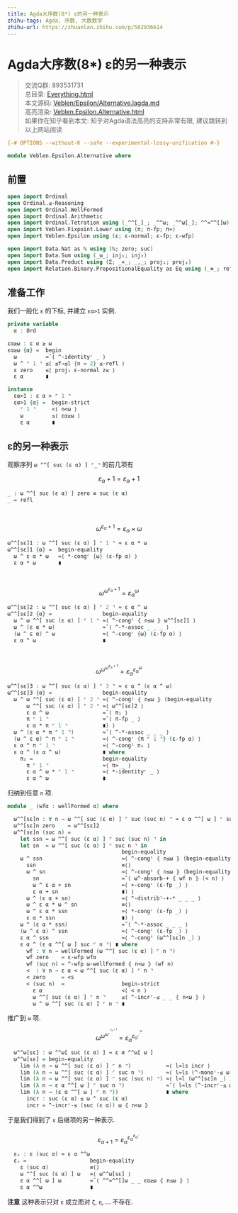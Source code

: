 ```yaml
---
title: Agda大序数(8*) ε的另一种表示
zhihu-tags: Agda, 序数, 大数数学
zhihu-url: https://zhuanlan.zhihu.com/p/582936614
---
```


# Agda大序数(8*) ε的另一种表示

> 交流Q群: 893531731  
> 总目录: [Everything.html](https://choukh.github.io/agda-lvo/Everything.html)  
> 本文源码: [Veblen/Epsilon/Alternative.lagda.md](https://github.com/choukh/agda-lvo/blob/main/src/Veblen/Epsilon/Alternative.lagda.md)  
> 高亮渲染: [Veblen.Epsilon.Alternative.html](https://choukh.github.io/agda-lvo/Veblen.Epsilon.Alternative.html)  
> 如果你在知乎看到本文: 知乎对Agda语法高亮的支持非常有限, 建议跳转到以上网站阅读  

```agda
{-# OPTIONS --without-K --safe --experimental-lossy-unification #-}

module Veblen.Epsilon.Alternative where
```

## 前置

```agda
open import Ordinal
open Ordinal.≤-Reasoning
open import Ordinal.WellFormed
open import Ordinal.Arithmetic
open import Ordinal.Tetration using (_^^[_]_; _^^ω; _^^ω[_]; ^^≈^^[]ω)
open import Veblen.Fixpoint.Lower using (π; π-fp; π≈)
open import Veblen.Epsilon using (ε; ε-normal; ε-fp; ε-wfp)

open import Data.Nat as ℕ using (ℕ; zero; suc)
open import Data.Sum using (_⊎_; inj₁; inj₂)
open import Data.Product using (Σ; _×_; _,_; proj₁; proj₂)
open import Relation.Binary.PropositionalEquality as Eq using (_≡_; refl)
```

## 准备工作

我们一般化 `ε` 的下标, 并建立 `εα>1` 实例.

```agda
private variable
  α : Ord

εα≥ω : ε α ≥ ω
εα≥ω {α} =  begin
  ω         ≈˘⟨ ^-identityʳ _ ⟩
  ω ^ ⌜ 1 ⌝ ≤⟨ ≤f⇒≤l {n = 2} ≤-refl ⟩
  ε zero    ≤⟨ proj₁ ε-normal z≤ ⟩
  ε α       ∎

instance
  εα>1 : ε α > ⌜ 1 ⌝
  εα>1 {α} =  begin-strict
    ⌜ 1 ⌝     <⟨ n<ω ⟩
    ω         ≤⟨ εα≥ω ⟩
    ε α       ∎
```

## ε的另一种表示

观察序列 `ω ^^[ suc (ε α) ] ⌜_⌝` 的前几项有

$${ε_α}+1 = {ε_α}+1$$

```agda
_ : ω ^^[ suc (ε α) ] zero ≡ suc (ε α)
_ = refl
```
&nbsp;

$$ω^{{ε_α}+1} = ε_α × ω$$

```agda
ω^^[sε]1 : ω ^^[ suc (ε α) ] ⌜ 1 ⌝ ≈ ε α * ω
ω^^[sε]1 {α} =  begin-equality
  ω ^ ε α * ω   ≈⟨ *-congʳ {ω} (ε-fp α) ⟩
  ε α * ω       ∎
```
&nbsp;

$$ω^{ω^{{ε_α}+1}} = {ε_α}^ω$$

```agda
ω^^[sε]2 : ω ^^[ suc (ε α) ] ⌜ 2 ⌝ ≈ ε α ^ ω
ω^^[sε]2 {α} =                begin-equality
  ω ^ ω ^^[ suc (ε α) ] ⌜ 1 ⌝ ≈⟨ ^-congˡ ⦃ n≤ω ⦄ ω^^[sε]1 ⟩
  ω ^ (ε α * ω)               ≈˘⟨ ^-*-assoc _ _ _ ⟩
  (ω ^ ε α) ^ ω               ≈⟨ ^-congʳ {ω} (ε-fp α) ⟩
  ε α ^ ω                     ∎
```
&nbsp;

$$ω^{ω^{ω^{{ε_α}+1}}} = {ε_α}^{{ε_α}^ω}$$

```agda
ω^^[sε]3 : ω ^^[ suc (ε α) ] ⌜ 3 ⌝ ≈ ε α ^ (ε α ^ ω)
ω^^[sε]3 {α} =                begin-equality
  ω ^ ω ^^[ suc (ε α) ] ⌜ 2 ⌝ ≈⟨ ^-congˡ ⦃ n≤ω ⦄ (begin-equality
      ω ^^[ suc (ε α) ] ⌜ 2 ⌝ ≈⟨ ω^^[sε]2 ⟩
      ε α ^ ω                 ≈˘⟨ π₁ ⟩
      π ⌜ 1 ⌝                 ≈˘⟨ π-fp _ ⟩
      ε α * π ⌜ 1 ⌝           ∎) ⟩
  ω ^ (ε α * π ⌜ 1 ⌝)         ≈˘⟨ ^-*-assoc _ _ _ ⟩
  (ω ^ ε α) ^ π ⌜ 1 ⌝         ≈⟨ ^-congʳ {π ⌜ 1 ⌝} (ε-fp α) ⟩
  ε α ^ π ⌜ 1 ⌝               ≈⟨ ^-congˡ π₁ ⟩
  ε α ^ (ε α ^ ω)             ∎ where
    π₁ =                      begin-equality
      π ⌜ 1 ⌝                 ≈⟨ π≈ _ ⟩
      ε α ^ ω * ⌜ 1 ⌝         ≈⟨ *-identityʳ _ ⟩
      ε α ^ ω                 ∎
```

归纳到任意 `n` 项.

```agda
module _ (wfα : wellFormed α) where

  ω^^[sε]n : ∀ n → ω ^^[ suc (ε α) ] ⌜ suc (suc n) ⌝ ≈ ε α ^^[ ω ] ⌜ suc n ⌝
  ω^^[sε]n zero    = ω^^[sε]2
  ω^^[sε]n (suc n) =
    let ssn = ω ^^[ suc (ε α) ] ⌜ suc (suc n) ⌝ in
    let sn  = ω ^^[ suc (ε α) ] ⌜ suc n ⌝ in
                                    begin-equality
    ω ^ ssn                         ≈⟨ ^-congˡ ⦃ n≤ω ⦄ (begin-equality
      ssn                           ≡⟨⟩
      ω ^ sn                        ≈⟨ ^-congˡ ⦃ n≤ω ⦄ (begin-equality
        sn                          ≈˘⟨ ω^-absorb-+ ⦃ wf n ⦄ (< n) ⟩
        ω ^ ε α + sn                ≈⟨ +-congʳ (ε-fp _) ⟩
        ε α + sn                    ∎) ⟩
      ω ^ (ε α + sn)                ≈⟨ ^-distribˡ-+-* _ _ _ ⟩
      ω ^ ε α * ω ^ sn              ≡⟨⟩
      ω ^ ε α * ssn                 ≈⟨ *-congʳ (ε-fp _) ⟩
      ε α * ssn                     ∎) ⟩
    ω ^ (ε α * ssn)                 ≈˘⟨ ^-*-assoc _ _ _ ⟩
    (ω ^ ε α) ^ ssn                 ≈⟨ ^-congʳ (ε-fp _) ⟩
    ε α ^ ssn                       ≈⟨ ^-congˡ (ω^^[sε]n _) ⟩
    ε α ^ (ε α ^^[ ω ] suc ⌜ n ⌝) ∎ where
      wf : ∀ n → wellFormed (ω ^^[ suc (ε α) ] ⌜ n ⌝)
      wf zero    = ε-wfp wfα
      wf (suc n) = ^-wfp ω-wellFormed ⦃ n<ω ⦄ (wf n)
      <  : ∀ n → ε α < ω ^^[ suc (ε α) ] ⌜ n ⌝
      < zero     = <s
      < (suc n)  =                  begin-strict
        ε α                         <⟨ < n ⟩
        ω ^^[ suc (ε α) ] ⌜ n ⌝     ≤⟨ ^-incrʳ-≤ _ _ ⦃ n<ω ⦄ ⟩
        ω ^ ω ^^[ suc (ε α) ] ⌜ n ⌝ ∎
```

推广到 `ω` 项.

$$ω^{ω^{ω^{.^{.^{{ε_α}+1}}}}} = {ε_α}^{{ε_α}^{.^{.^ω}}}$$

```agda
  ω^^ω[sε] : ω ^^ω[ suc (ε α) ] ≈ ε α ^^ω[ ω ]
  ω^^ω[sε] = begin-equality
    lim (λ n → ω ^^[ suc (ε α) ] ⌜ n ⌝)           ≈⟨ l≈ls incr ⟩
    lim (λ n → ω ^^[ suc (ε α) ] ⌜ suc n ⌝)       ≈⟨ l≈ls (^-monoʳ-≤ ω ⦃ n≤ω ⦄ incr) ⟩
    lim (λ n → ω ^^[ suc (ε α) ] ⌜ suc (suc n) ⌝) ≈⟨ l≈l (ω^^[sε]n _) ⟩
    lim (λ n → ε α ^^[ ω ] ⌜ suc n ⌝)             ≈˘⟨ l≈ls (^-incrʳ-≤ ω (ε α)) ⟩
    lim (λ n → (ε α ^^[ ω ] ⌜ n ⌝))               ∎ where
      incr : suc (ε α) ≤ ω ^ suc (ε α)
      incr = ^-incrʳ-≤ (suc (ε α)) ω ⦃ n<ω ⦄
```

于是我们得到了 `ε` 后继项的另一种表示.

$$ε_{α+1}={ε_α}^{{ε_α}^{{ε_α}^{.^{.^.}}}}$$

```agda
  εₛ : ε (suc α) ≈ ε α ^^ω
  εₛ =                    begin-equality
    ε (suc α)             ≡⟨⟩
    ω ^^[ suc (ε α) ] ω   ≈⟨ ω^^ω[sε] ⟩
    ε α ^^[ ω ] ω         ≈˘⟨ ^^≈^^[]ω _ _ εα≥ω ⦃ n≤ω ⦄ ⟩
    ε α ^^ω               ∎
```

**注意** 这种表示只对 `ε` 成立而对 `ζ`, `η`, ... 不存在.

